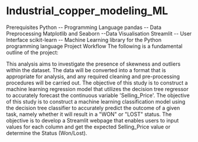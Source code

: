 # Industrial_copper_modeling_ML

Prerequisites
Python -- Programming Language
pandas -- Data Preprocessing
Matplotlib and Seaborn --Data Visualisation
Streamlit -- User Interface
scikit-learn -- Machine Learning library for the Python programming language
Project Workflow
The following is a fundamental outline of the project:

This analysis aims to investigate the presence of skewness and outliers within the dataset.
The data will be converted into a format that is appropriate for analysis, and any required cleaning and pre-processing procedures will be carried out.
The objective of this study is to construct a machine learning regression model that utilizes the decision tree regressor to accurately forecast the continuous variable 'Selling_Price'.
The objective of this study is to construct a machine learning classification model using the decision tree classifier to accurately predict the outcome of a given task, namely whether it will result in a "WON" or "LOST" status.
The objective is to develop a Streamlit webpage that enables users to input values for each column and get the expected Selling_Price value or determine the Status (Won/Lost).
